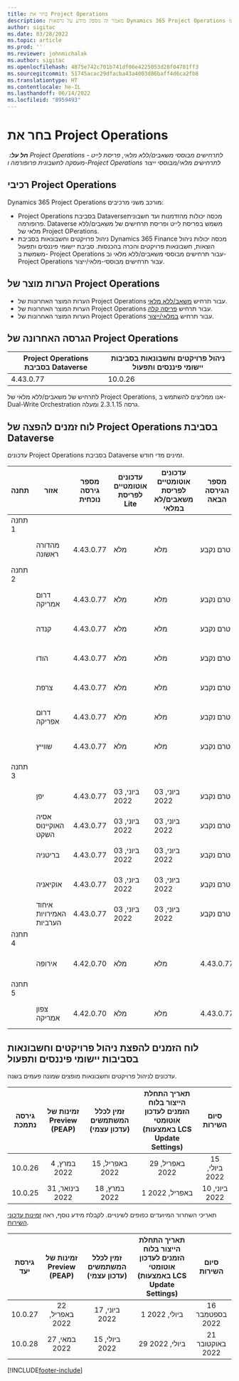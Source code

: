 ```yaml
---
title: בחר את Project Operations
description: מאמר זה מספק מידע על גרסאות Dynamics 365 Project Operations שהופצו.
author: sigitac
ms.date: 03/28/2022
ms.topic: article
ms.prod: ''
ms.reviewer: johnmichalak
ms.author: sigitac
ms.openlocfilehash: 4875e742c701b741df06e4225053d28f04781ff3
ms.sourcegitcommit: 51745acac29dfacba43a4003d86baff4d6ca2fb8
ms.translationtype: HT
ms.contentlocale: he-IL
ms.lasthandoff: 06/14/2022
ms.locfileid: "8959493"
---
```

# <a name="project-operations-updates"></a>בחר את Project Operations

_**חל על:** ‏ Project Operations לתרחישים מבוססי משאבים/ללא מלאי, פריסת לייט - מעסקה לחשבונית פרופורמה ו-Project Operations לתרחישים מלאי/מבוססי ייצור_



## <a name="project-operations-components"></a>רכיבי Project Operations

Dynamics 365 Project Operations מורכב משני מרכיבים:

- Project Operations בסביבת Dataverse‏ מכסה יכולות מהזדמנות ועד חשבונית פרופורמה. Dataverse משמש בפריסת לייט ופריסת תרחישים של משאבים/ללא מלאי של Project OPerations.
- ניהול פרויקטים וחשבונאות בסביבת Dynamics 365 Finance מכסה יכולות ניהול הוצאות, חשבונאות פרויקטים והכרה בהכנסות. סביבת יישומי פיננסים ותפעול משמשת ב- Project Operations עבור תרחישים מבוססי משאבים/ללא מלאי וב- Project Operations עבור תרחישים מבוססי-מלאי/ייצור.

## <a name="project-operations-release-notes"></a>הערות מוצר של Project Operations
- הערות המוצר האחרונות של Project Operations עבור תרחיש [משאב/ללא מלאי](whats-new-may-2022-resource-based.md).
- הערות המוצר האחרונות של Project Operations עבור תרחיש [פריסה קלה](../pro/whats-new/whats-new-may-2022-lite.md).
- הערות המוצר האחרונות של Project Operations עבור תרחיש [במלאי/ייצור](../prod-pma/whats-new/whats-new-oct-2021-stocked.md).

## <a name="project-operations-latest-version"></a>הגרסה האחרונה של Project Operations

| Project Operations בסביבת Dataverse | ניהול פרויקטים וחשבונאות בסביבות יישומי פיננסים ותפעול | 
| --- | --- |
| 4.43.0.77 | 10.0.26 |

לתרחיש של משאבים/ללא מלאי‬ של Project Operations, אנו ממליצים להשתמש ב-Dual-Write Orchestration גרסה 2.3.1.15 ומעלה.

## <a name="release-schedule-for-project-operations-on-dataverse-environment"></a>לוח זמנים להפצה של Project Operations בסביבת Dataverse

עדכונים Project Operations בסביבת Dataverse זמינים מדי חודש. 

| תחנה | אזור | מספר גירסה נוכחית | עדכונים אוטומטיים לפריסת Lite | עדכונים אוטומטיים לפריסת משאבים/לא במלאי | מספר הגירסה הבאה | הגירסה הבאה זמינה באופן כללי |
|-----------|-----------------------|-----------------|--------------------|---------------------|---------------------|---------------------|
| תחנה 1 |   &nbsp;              |    &nbsp;       | &nbsp;             |      &nbsp;         |      &nbsp;         |      &nbsp;         |
|   &nbsp;  | מהדורה ראשונה         |  4.43.0.77      | מלא           | מלא            | טרם נקבע                 | 01 ביולי, 2022       |
| תחנה 2 |   &nbsp;              |    &nbsp;       | &nbsp;             |      &nbsp;         |      &nbsp;         |      &nbsp;         |
|   &nbsp;  | דרום אמריקה         |  4.43.0.77      | מלא           | מלא            | טרם נקבע                 | 01 ביולי, 2022       |
|   &nbsp;  | קנדה                |  4.43.0.77      | מלא           | מלא            | טרם נקבע                 | 01 ביולי, 2022       |
|   &nbsp;  | הודו                 |  4.43.0.77      | מלא           | מלא            | טרם נקבע                 | 01 ביולי, 2022       |
|   &nbsp;  | צרפת                |  4.43.0.77      | מלא           | מלא            | טרם נקבע                 | 01 ביולי, 2022       |
|   &nbsp;  | דרום אפריקה          |  4.43.0.77      | מלא           | מלא            | טרם נקבע                 | 01 ביולי, 2022       |
|   &nbsp;  | שווייץ           |  4.43.0.77      | מלא           | מלא            | טרם נקבע                 | 01 ביולי, 2022       |
| תחנה 3 |      &nbsp;           |     &nbsp;      |     &nbsp;         |      &nbsp;         |      &nbsp;         |      &nbsp;         |
|   &nbsp;  | יפן                 |  4.43.0.77      | 03 ביוני, 2022      | 03 ביוני, 2022       | טרם נקבע                 | 08 ביולי, 2022       |
|   &nbsp;  | אסיה האוקיינוס השקט          |  4.43.0.77      | 03 ביוני, 2022      | 03 ביוני, 2022       | טרם נקבע                 | 08 ביולי, 2022       |
|   &nbsp;  | בריטניה         |  4.43.0.77      | 03 ביוני, 2022      | 03 ביוני, 2022       | טרם נקבע                 | 08 ביולי, 2022       |
|   &nbsp;  | אוקיאניה               |  4.43.0.77      | 03 ביוני, 2022      | 03 ביוני, 2022       | טרם נקבע                 | 08 ביולי, 2022       |
|   &nbsp;  | איחוד האמירויות הערביות  |  4.43.0.77      | 03 ביוני, 2022      | 03 ביוני, 2022       | טרם נקבע                 | 08 ביולי, 2022       |
| תחנה 4 |     &nbsp;            |     &nbsp;      |     &nbsp;         |      &nbsp;         |      &nbsp;         |      &nbsp;         |
|   &nbsp;  | אירופה                |  4.42.0.70      | מלא           | מלא            | 4.43.0.77           | 10 ביוני, 2022       |
| תחנה 5 |     &nbsp;            |     &nbsp;      |     &nbsp;         |      &nbsp;         |      &nbsp;         |      &nbsp;         |
|   &nbsp;  | צפון אמריקה         |  4.42.0.70      | מלא           | מלא            | 4.43.0.77           | 17 ביוני, 2022       |

## <a name="release-schedule-for-project-management-and-accounting-in-the-finance-and-operations-apps-environment"></a>לוח הזמנים להפצת ניהול פרויקטים וחשבונאות בסביבות יישומי פיננסים ותפעול

עדכונים לניהול פרויקטים וחשבונאות מופצים שמונה פעמים בשנה.

|גירסה נתמכת| זמינות של Preview‏ (PEAP) | זמין לכלל המשתמשים (עדכון עצמי) | תאריך התחלת הייצור בלוח הזמנים לעדכון אוטומטי (באמצעות LCS Update Settings) |   סיום השירות   |
|:---------------:|:---------------------------:|:---------------------------------:|:--------------------------------------------------------------------:|:------------------:|
|     10.0.26     |      4 במרץ, 2022          |        15 באפריל, 2022             |                          29 באפריל, 2022                              | 15 ביולי, 2022      |
|     10.0.25     |      31 בינואר, 2022       |        18 במרץ, 2022             |                          1 באפריל, 2022                               | 10 ביוני, 2022      |


תאריכי השחרור המיועדים כפופים לשינויים. לקבלת מידע נוסף, ראה [זמינות עדכוני השירות](/dynamics365/fin-ops-core/fin-ops/get-started/public-preview-releases?toc=%2fdynamics365%2ffinance%2ftoc.json).

|גירסת יעד | זמינות של Preview‏ (PEAP) | זמין לכלל המשתמשים (עדכון עצמי) | תאריך התחלת הייצור בלוח הזמנים לעדכון אוטומטי (באמצעות LCS Update Settings) |   סיום השירות   |
|:---------------:|:---------------------------:|:---------------------------------:|:--------------------------------------------------------------------:|:------------------:|
|     10.0.27     |      22 באפריל, 2022         |        17 ביוני, 2022              |                          1 ביולי, 2022                                | 16 בספטמבר 2022 |
|     10.0.28     |      27 במאי, 2022           |        15 ביולי, 2022              |                          29 ביולי, 2022                               | 21 באוקטובר 2022   |

[!INCLUDE[footer-include](../includes/footer-banner.md)]
